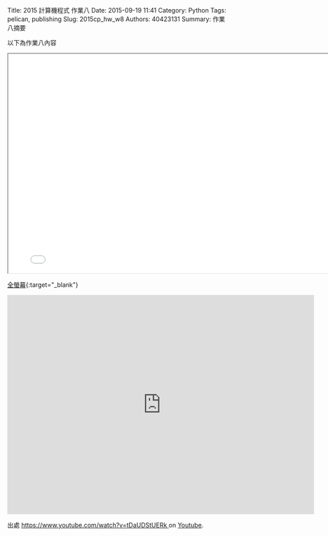 Title: 2015 計算機程式 作業八
Date: 2015-09-19 11:41
Category: Python
Tags: pelican, publishing
Slug: 2015cp_hw_w8
Authors: 40423131
Summary: 作業八摘要

以下為作業八內容

<iframe src="40423131_cp_w8_p.html" width="790" height="500"></iframe>

[全螢幕](40423131_cp_w8_p.html){:target="_blank"}


<iframe width="700" height="500" src="https://www.youtube.com/embed/tDaUDStUERk" frameborder="0" allowfullscreen></iframe></p> 出處 <a href="https://www.youtube.com/watch?v=tDaUDStUERk"> https://www.youtube.com/watch?v=tDaUDStUERk </a> on <a href="https://www.youtube.com/">Youtube</a>.</p>